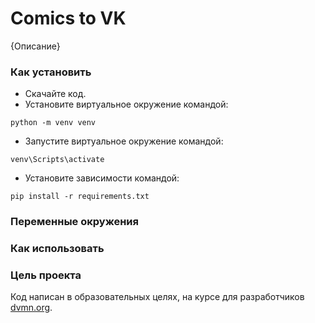 # Comics to VK
{Описание}

### Как установить
- Скачайте код.
- Установите виртуальное окружение командой: 
```
python -m venv venv
``` 
- Запустите виртуальное окружение командой:  
```
venv\Scripts\activate
``` 
- Установите зависимости командой:  
```
pip install -r requirements.txt
``` 

### Переменные окружения


### Как использовать


### Цель проекта
Код написан в образовательных целях, 
на курсе для разработчиков [dvmn.org](https://dvmn.org/referrals/u4guYYiV5HjY6tnwtCShzP2cWFYE0EWnKeoJLEWP/).
